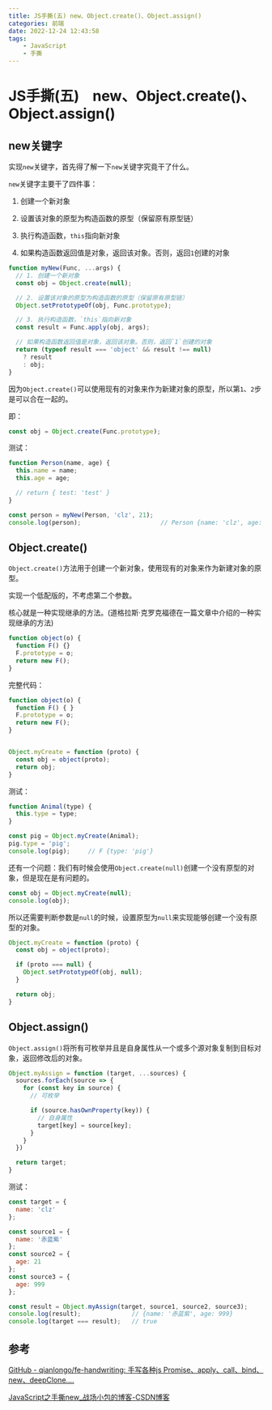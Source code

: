 ```yaml
---
title: JS手撕(五) new、Object.create()、Object.assign()
categories: 前端
date: 2022-12-24 12:43:58
tags:
    - JavaScript
    - 手撕
---
```


# JS手撕(五)    new、Object.create()、Object.assign()

## new关键字

实现`new`关键字，首先得了解一下`new`关键字究竟干了什么。

`new`关键字主要干了四件事：

1. 创建一个新对象

2. 设置该对象的原型为构造函数的原型（保留原有原型链）

3. 执行构造函数，`this`指向新对象

4. 如果构造函数返回值是对象，返回该对象。否则，返回`1`创建的对象

```js
function myNew(Func, ...args) {
  // 1. 创建一个新对象
  const obj = Object.create(null);

  // 2. 设置该对象的原型为构造函数的原型（保留原有原型链）
  Object.setPrototypeOf(obj, Func.prototype);

  // 3. 执行构造函数，`this`指向新对象
  const result = Func.apply(obj, args);

  // 如果构造函数返回值是对象，返回该对象。否则，返回`1`创建的对象
  return (typeof result === 'object' && result !== null)
    ? result
    : obj;
}
```

因为`Object.create()`可以使用现有的对象来作为新建对象的原型，所以第`1`、`2`步是可以合在一起的。

即：

```js
const obj = Object.create(Func.prototype);
```

测试：

```js
function Person(name, age) {
  this.name = name;
  this.age = age;

  // return { test: 'test' }
}

const person = myNew(Person, 'clz', 21);
console.log(person);                      // Person {name: 'clz', age: 21}
```

## Object.create()

`Object.create()`方法用于创建一个新对象，使用现有的对象来作为新建对象的原型。

实现一个低配版的，不考虑第二个参数。

核心就是一种实现继承的方法。(道格拉斯·克罗克福德在一篇文章中介绍的一种实现继承的方法)

```js
function object(o) {
  function F() {}
  F.prototype = o;
  return new F();
}
```

完整代码：

```js
function object(o) {
  function F() { }
  F.prototype = o;
  return new F();
}


Object.myCreate = function (proto) {
  const obj = object(proto);
  return obj;
}
```

测试：

```js
function Animal(type) {
  this.type = type;
}

const pig = Object.myCreate(Animal);
pig.type = 'pig';
console.log(pig);     // F {type: 'pig'}
```

还有一个问题：我们有时候会使用`Object.create(null)`创建一个没有原型的对象，但是现在是有问题的。

```js
const obj = Object.myCreate(null);
console.log(obj);     
```

所以还需要判断参数是`null`的时候，设置原型为`null`来实现能够创建一个没有原型的对象。

```js
Object.myCreate = function (proto) {
  const obj = object(proto);

  if (proto === null) {
    Object.setPrototypeOf(obj, null);
  }

  return obj;
}
```

## Object.assign()

`Object.assign()`将所有可枚举并且是自身属性从一个或多个源对象复制到目标对象，返回修改后的对象。

```js
Object.myAssign = function (target, ...sources) {
  sources.forEach(source => {
    for (const key in source) {
      // 可枚举

      if (source.hasOwnProperty(key)) {
        // 自身属性
        target[key] = source[key];
      }
    }
  })

  return target;
}
```

测试：

```js
const target = {
  name: 'clz'
};

const source1 = {
  name: '赤蓝紫'
};
const source2 = {
  age: 21
};
const source3 = {
  age: 999
};

const result = Object.myAssign(target, source1, source2, source3);
console.log(result);              // {name: '赤蓝紫', age: 999}
console.log(target === result);   // true 
```

## 参考

[GitHub - qianlongo/fe-handwriting: 手写各种js Promise、apply、call、bind、new、deepClone....](https://github.com/qianlongo/fe-handwriting)

[JavaScript之手撕new_战场小包的博客-CSDN博客](https://blog.csdn.net/qq_32036091/article/details/120608863)
